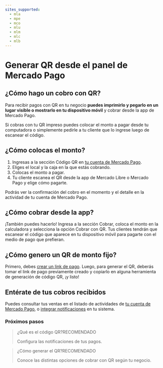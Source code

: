 ```yaml
---
sites_supported:
  - mla
  - mpe
  - mco
  - mlu
  - mlm
  - mlc
  - mlb
---
```



# Generar QR desde el panel de Mercado Pago

## ¿Cómo hago un cobro con QR?

Para recibir pagos con QR en tu negocio **puedes imprimirlo y pegarlo en un lugar visible o mostrarlo en tu dispositivo móvil** y cobrar desde la app de Mercado Pago.

Si cobras con tu QR impreso puedes colocar el monto a pagar desde tu computadora o simplemente pedirle a tu cliente que lo ingrese luego de escanear el código.


## ¿Cómo colocas el monto?

1. Ingresas a la sección Código QR en [tu cuenta de Mercado Pago](https://www.mercadopago.com.ar/qr-code/amount).
2. Eliges el local y la caja en la que estás cobrando.
3. Colocas el monto a pagar.
4. Tu cliente escanea el QR desde la app de Mercado Libre o Mercado Pago y elige cómo pagarte.

Podrás ver la confirmación del cobro en el momento y el detalle en la actividad de tu cuenta de Mercado Pago.

## ¿Cómo cobrar desde la app?

¡También puedes hacerlo! Ingresa a la sección Cobrar, coloca el monto en la calculadora y selecciona la opción Cobrar con QR. Tus clientes tendrán que escanear el código que aparece en tu dispositivo móvil para pagarte con el medio de pago que prefieran.

## ¿Cómo genero un QR de monto fijo? 

Primero, debes [crear un link de pago](https://www.mercadopago.com.ar/tools/create). Luego, para generar el QR, deberás tomar el link de pago previamente creado y copiarlo en alguna herramienta de generación de código QR, ¡y listo!

## Entérate de tus cobros recibidos

Puedes consultar tus ventas en el listado de actividades de [tu cuenta de Mercado Pago](https://www.mercadopago.com.ar/activities), o [integrar notificaciones](https://www.mercadopago.com.ar/developers/es/guides/notifications/ipn) en tu sistema.

### Próximos pasos

<div>
<a href="https://www.mercadopago.com.ar/developers/es/guides/qr-code/general-considerations/introduction/" style="text-decoration:none;color:inherit">       
<blockquote class="next-step-card next-step-card-left">
<p class="card-note-title">¿Qué es el código QR?<span class="card-status-tag card-status-tag-recommended">RECOMENDADO</span></p>
 <p>Configura las notificaciones de tus pagos.</p>
</blockquote>
</a>    
<a href="https://www.mercadopago.com.ar/developers/es/guides/qr-code/general-considerations/integrations/" style="text-decoration:none;color:inherit">
<blockquote class="next-step-card next-step-card-right">
<p class="card-note-title">¿Cómo generar el QR?<span class="card-status-tag card-status-tag-recommended">RECOMENDADO</span></p>
 <p>Conoce las distintas opciones de cobrar con QR según tu negocio.</p>
</blockquote>
</a>
</div>
<br/>
<br/>
<br/>
<br/>
<br/>
<br/>
<br/>